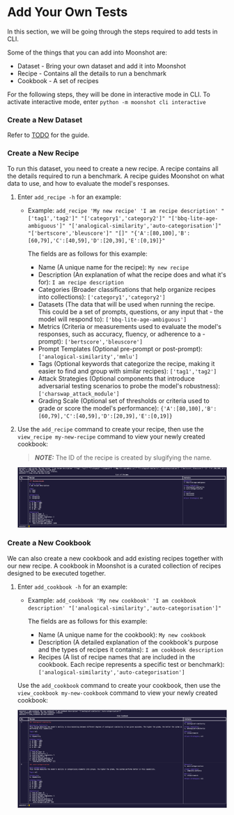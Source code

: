 # Add Your Own Tests
In this section, we will be going through the steps required to add tests in CLI.

Some of the things that you can add into Moonshot are:
- Dataset - Bring your own dataset and add it into Moonshot
- Recipe - Contains all the details to run a benchmark
- Cookbook - A set of recipes

For the following steps, they will be done in interactive mode in CLI. To activate interactive mode, enter `python -m moonshot cli interactive`

### Create a New Dataset
Refer to [TODO](../../examples/jupyter-notebook/) for the guide.

### Create a New Recipe
To run this dataset, you need to create a new recipe. A recipe contains all the details required to run a benchmark. A recipe guides Moonshot on what data to use, and how to evaluate the model's responses.

1. Enter `add_recipe -h` for an example: 
    - Example: `add_recipe 'My new recipe' 'I am recipe description' "['tag1','tag2']" "['category1','category2']" "['bbq-lite-age-ambiguous']" "['analogical-similarity','auto-categorisation']" "['bertscore','bleuscore']" "[]" "{'A':[80,100],'B':[60,79],'C':[40,59],'D':[20,39],'E':[0,19]}" `

        The fields are as follows for this example:

        - Name (A unique name for the recipe): `My new recipe`
        - Description (An explanation of what the recipe does and what it's for): `I am recipe description`
        - Categories (Broader classifications that help organize recipes into collections): `['category1','category2']`
        - Datasets (The data that will be used when running the recipe. This could be a set of prompts, questions, or any input that - the model will respond to): `['bbq-lite-age-ambiguous']`
        - Metrics (Criteria or measurements used to evaluate the model's responses, such as accuracy, fluency, or adherence to a - prompt): `['bertscore','bleuscore']`
        - Prompt Templates (Optional pre-prompt or post-prompt): `['analogical-similarity','mmlu']`
        - Tags (Optional keywords that categorize the recipe, making it easier to find and group with similar recipes): `['tag1','tag2']`
        - Attack Strategies (Optional components that introduce adversarial testing scenarios to probe the model's robustness): `['charswap_attack_module']`
        - Grading Scale (Optional set of thresholds or criteria used to grade or score the model's performance): `{'A':[80,100],'B':[60,79],'C':[40,59],'D':[20,39],'E':[0,19]}`


2. Use the `add_recipe` command to create your recipe, then use the `view_recipe my-new-recipe` command to view your newly created cookbook:

    > **_NOTE:_** The ID of the recipe is created by slugifying the name.
    
    ![recipe added](cli_images/add_recipe.png)


### Create a New Cookbook
We can also create a new cookbook and add existing recipes together with our new recipe. A cookbook in Moonshot is a curated collection of recipes designed to be executed together.

1. Enter `add_cookbook -h` for an example: 

    - Example: `add_cookbook 'My new cookbook' 'I am cookbook description' "['analogical-similarity','auto-categorisation']"`

        The fields are as follows for this example: 
        - Name (A unique name for the cookbook): `My new cookbook`
        - Description (A detailed explanation of the cookbook's purpose and the types of recipes it contains): `I am cookbook description`
        - Recipes (A list of recipe names that are included in the cookbook. Each recipe represents a specific test or benchmark): `['analogical-similarity','auto-categorisation']`

    Use the `add_cookbook` command to create your cookbook, then use the `view_cookbook my-new-cookbook` command to view your newly created cookbook:

    ![cookbook added](cli_images/add_cookbook.png)